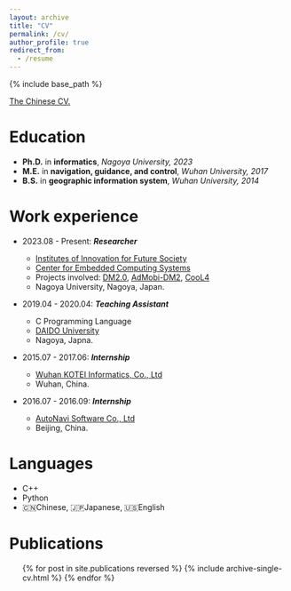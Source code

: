```yaml
---
layout: archive
title: "CV"
permalink: /cv/
author_profile: true
redirect_from:
  - /resume
---
```


{% include base_path %}

[The Chinese CV.](/files/CV-TAOLU-NU-1-3.pdf)

Education
======
* **Ph.D.** in **informatics**, *Nagoya University, 2023*
* **M.E.** in **navigation, guidance, and control**, *Wuhan University, 2017*
* **B.S.** in **geographic information system**, *Wuhan University, 2014*

Work experience
======
* 2023.08 - Present: ***Researcher***
  * [Institutes of Innovation for Future Society](https://www.mirai.nagoya-u.ac.jp/)
  * [Center for Embedded Computing Systems](https://www.nces.i.nagoya-u.ac.jp/index.html)
  * Projects involved: [DM2.0](https://www.nces.i.nagoya-u.ac.jp/ddm2/index.html), [AdMobi-DM2](https://www.nces.i.nagoya-u.ac.jp/admobi-dm2/index.html), [CooL4](https://www.road-to-the-l4.go.jp/activity/theme04/)
  * Nagoya University, Nagoya, Japan.

* 2019.04 - 2020.04: ***Teaching Assistant***
  * C Programming Language 
  * [DAIDO University](https://www.daido-it.ac.jp/)
  * Nagoya, Japna.

* 2015.07 - 2017.06: ***Internship***
  * [Wuhan KOTEI Informatics, Co., Ltd](http://www.kotei-info.com/)
  * Wuhan, China.

* 2016.07 - 2016.09: ***Internship***
  * [AutoNavi Software Co., Ltd](https://mobile.amap.com/)
  * Beijing, China.
  
Languages
======
* C++
* Python
* :cn:Chinese, :jp:Japanese, :us:English

Publications
======
  <ul>{% for post in site.publications reversed %}
    {% include archive-single-cv.html %}
  {% endfor %}</ul>
